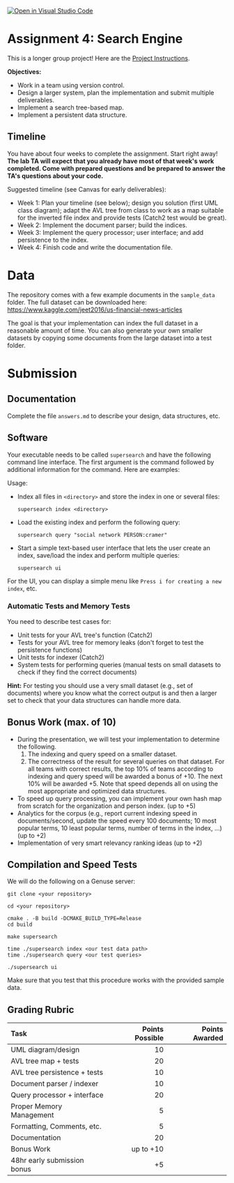 [![Open in Visual Studio Code](https://classroom.github.com/assets/open-in-vscode-718a45dd9cf7e7f842a935f5ebbe5719a5e09af4491e668f4dbf3b35d5cca122.svg)](https://classroom.github.com/online_ide?assignment_repo_id=12669543&assignment_repo_type=AssignmentRepo)

# Assignment 4: Search Engine

This is a longer group project! Here are the [Project Instructions](Project_Instructions.pdf).

**Objectives:**

* Work in a team using version control.
* Design a larger system, plan the implementation and submit multiple deliverables.
* Implement a search tree-based map.
* Implement a persistent data structure.

## Timeline

You have about four weeks to complete the assignment. Start right away! **The lab TA will expect that you already have most of that week's work completed. Come with prepared questions and
be prepared to answer the TA's questions about your code.**

Suggested timeline (see Canvas for early deliverables):

* Week 1: Plan your timeline (see below); design you solution (first UML class diagram); 
    adapt the AVL tree from class to work as a map suitable for the inverted file index and provide tests (Catch2 test would be great).
* Week 2: Implement the document parser; build the indices. 
* Week 3: Implement the query processor; user interface; and add persistence to the index.
* Week 4: Finish code and write the documentation file.

# Data

The repository comes with a few example documents in the `sample_data` folder.
The full dataset can be downloaded here: https://www.kaggle.com/jeet2016/us-financial-news-articles

The goal is that your implementation can index the full dataset in a reasonable amount of time. You can also generate your own smaller datasets by copying some documents
from the large dataset into a test folder.

# Submission

## Documentation

Complete the file `answers.md` to describe your design, data structures, etc.

## Software

Your executable needs to be called `supersearch` and have the following command line interface.
The first argument is the command followed by additional information for the command. Here are examples:

Usage:

* Index all files in `<directory>` and store the index in one or several files:
  
  ```
  supersearch index <directory>
  ```

* Load the existing index and perform the following query:
  
  ```
  supersearch query "social network PERSON:cramer"
  ```

* Start a simple text-based user interface that lets the user create an index,
  save/load the index and perform multiple queries:
  
  ```
  supersearch ui
  ```

For the UI, you can display a simple menu like `Press i for creating a new index`, etc.

### Automatic Tests and Memory Tests

You need to describe test cases for:

* Unit tests for your AVL tree's function (Catch2)
* Tests for your AVL tree for memory leaks (don't forget to test the persistence functions)
* Unit tests for indexer (Catch2)
* System tests for performing queries (manual tests on small datasets to check if they find the correct documents)

**Hint:** For testing you should use a very small dataset (e.g., set of documents) where you know what the correct output is 
  and then a larger set to check that your data structures can handle more data.

## Bonus Work (max. of 10)

* During the presentation, we will test your implementation to determine the following. 
    1. The indexing and query speed on a smaller dataset.
    2. The correctness of the result for several queries on that dataset.
  For all teams with correct results, the top 10% of teams according to indexing and query speed will be awarded a bonus of +10. The next 10% will be awarded +5. Note that speed depends all on using the most appropriate and optimized data structures.
* To speed up query processing, you can implement your own hash map from scratch for the organization and person 
  index. (up to +5)
* Analytics for the corpus (e.g., report current indexing speed in documents/second, update the speed every 100 
  documents; 10 most popular terms, 10 least popular terms, number of terms in the index, ...) (up to +2)
* Implementation of very smart relevancy ranking ideas (up to +2)

## Compilation and Speed Tests

We will do the following on a Genuse server:

```
git clone <your repository>

cd <your repository>

cmake . -B build -DCMAKE_BUILD_TYPE=Release
cd build

make supersearch

time ./supersearch index <our test data path>
time ./supersearch query <our test queries>

./supersearch ui
```

Make sure that you test that this procedure works with the provided sample data.

## Grading Rubric

| Task                        | Points Possible | Points Awarded |
| :------------------         | --------------: | -------------: |
| UML diagram/design          | 10              |                |
| AVL tree map + tests        | 20              |                |
| AVL tree persistence + tests| 10              |                |
| Document parser / indexer   | 10              |                |
| Query processor + interface | 20              |                |
| Proper Memory Management    | 5               |                |
| Formatting, Comments, etc.  | 5               |                |
| Documentation               | 20              |                |
| Bonus Work                  | up to +10       |                |
| 48hr early submission bonus | +5              |                |

